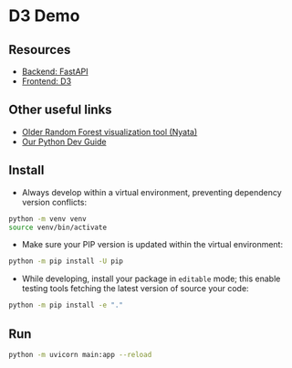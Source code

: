 # D3 Demo

## Resources
- [Backend: FastAPI](https://fastapi.tiangolo.com/)
- [Frontend: D3](https://d3js.org/)

## Other useful links
- [Older Random Forest visualization tool (Nyata)](https://github.com/FelSiq/nyata-random-forest-visualization)
- [Our Python Dev Guide](https://www.overleaf.com/read/ffwksqdxmfkx)

## Install
- Always develop within a virtual environment, preventing dependency version conflicts:
```bash
python -m venv venv
source venv/bin/activate
```

- Make sure your PIP version is updated within the virtual environment:
```bash
python -m pip install -U pip
```

- While developing, install your package in `editable` mode; this enable testing tools fetching the latest version of source your code:
```bash
python -m pip install -e "."
```

## Run
```bash
python -m uvicorn main:app --reload
```
